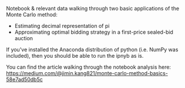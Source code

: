 Notebook & relevant data walking through two basic applications of the Monte Carlo method:
- Estimating decimal representation of pi
- Approximating optimal bidding strategy in a first-price sealed-bid auction

If you've installed the Anaconda distribution of python (i.e. NumPy was included), then you should be able to run the ipnyb as is.

You can find the article walking through the notebook analysis here: https://medium.com/@jimin.kang821/monte-carlo-method-basics-58e7ad50db5c
